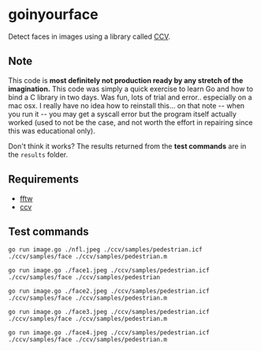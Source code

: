 # goinyourface

Detect faces in images using a library called [CCV](https://github.com/liuliu/ccv).

## Note

This code is **most definitely not production ready by any stretch of the imagination.** This code was simply a quick exercise to learn Go and how to bind a C library in two days. Was fun, lots of trial and error.. especially on a mac osx. I really have no idea how to reinstall this... on that note -- when you run it -- you may get a syscall error but the program itself actually worked (used to not be the case, and not worth the effort in repairing since this was educational only).

Don't think it works? The results returned from the **test commands** are in the `results` folder.

## Requirements

* [fftw](https://github.com/FFTW/fftw3)
* [ccv](https://github.com/liuliu/ccv)

## Test commands

`go run image.go ./nfl.jpeg ./ccv/samples/pedestrian.icf ./ccv/samples/face ./ccv/samples/pedestrian.m`

`go run image.go ./face1.jpeg ./ccv/samples/pedestrian.icf ./ccv/samples/face ./ccv/samples/pedestrian`

`go run image.go ./face2.jpeg ./ccv/samples/pedestrian.icf ./ccv/samples/face ./ccv/samples/pedestrian.m`

`go run image.go ./face3.jpeg ./ccv/samples/pedestrian.icf ./ccv/samples/face ./ccv/samples/pedestrian.m`

`go run image.go ./face4.jpeg ./ccv/samples/pedestrian.icf ./ccv/samples/face ./ccv/samples/pedestrian.m`
